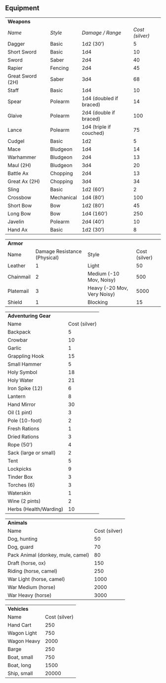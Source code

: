 ## Equipment

|                  |            |                         |                 |
| ---------------- | ---------- | ----------------------- | --------------- |
| **Weapons**      |            |                         |                 |
| _Name_           | _Style_    | _Damage / Range_        | _Cost (silver)_ |
| Dagger           | Basic      | 1d2 (30’)               | 5               |
| Short Sword      | Basic      | 1d4                     | 10              |
| Sword            | Saber      | 2d4                     | 40              |
| Rapier           | Fencing    | 2d4                     | 45              |
| Great Sword (2H) | Saber      | 3d4                     | 68              |
| Staff            | Basic      | 1d4                     | 10              |
| Spear            | Polearm    | 1d4 (doubled if braced) | 14              |
| Glaive           | Polearm    | 2d4 (double if braced)  | 100             |
| Lance            | Polearm    | 1d4 (triple if couched) | 75              |
| Cudgel           | Basic      | 1d2                     | 5               |
| Mace             | Bludgeon   | 1d4                     | 14              |
| Warhammer        | Bludgeon   | 2d4                     | 13              |
| Maul (2H)        | Bludgeon   | 3d4                     | 20              |
| Battle Ax        | Chopping   | 2d4                     | 13              |
| Great Ax (2H)    | Chopping   | 3d4                     | 34              |
| Sling            | Basic      | 1d2 (60’)               | 2               |
| Crossbow         | Mechanical | 1d4 (80’)               | 100             |
| Short Bow        | Bow        | 1d2 (80’)               | 45              |
| Long Bow         | Bow        | 1d4 (160’)              | 250             |
| Javelin          | Polearm    | 2d4 (40’)               | 10              |
| Hand Ax          | Basic      | 1d2 (30’)               | 8               |

|           |                              |                             |               |
| --------- | ---------------------------- | --------------------------- | ------------- |
| **Armor** |                              |                             |               |
| Name      | Damage Resistance (Physical) | Style                       | Cost (silver) |
| Leather   | 1                            | Light                       | 50            |
| Chainmail | 2                            | Medium (-10 Mov, Noisy)     | 500           |
| Platemail | 3                            | Heavy (-20 Mov, Very Noisy) | 5000          |
| Shield    | 1                            | Blocking                    | 15            |

|                        |               |
| ---------------------- | ------------- |
| **Adventuring Gear**   |               |
| Name                   | Cost (silver) |
| Backpack               | 5             |
| Crowbar                | 10            |
| Garlic                 | 1             |
| Grappling Hook         | 15            |
| Small Hammer           | 5             |
| Holy Symbol            | 18            |
| Holy Water             | 21            |
| Iron Spike (12)        | 6             |
| Lantern                | 8             |
| Hand Mirror            | 30            |
| Oil (1 pint)           | 3             |
| Pole (10-foot)         | 2             |
| Fresh Rations          | 1             |
| Dried Rations          | 3             |
| Rope (50’)             | 4             |
| Sack (large or small)  | 2             |
| Tent                   | 5             |
| Lockpicks              | 9             |
| Tinder Box             | 3             |
| Torches (6)            | 3             |
| Waterskin              | 1             |
| Wine (2 pints)         | 2             |
| Herbs (Health/Warding) | 10            |

|                                     |               |
| ----------------------------------- | ------------- |
| **Animals**                         |               |
| Name                                | Cost (silver) |
| Dog, hunting                        | 50            |
| Dog, guard                          | 70            |
| Pack Animal (donkey, mule, camel)   | 80            |
| Draft (horse, ox)                   | 150           |
| Riding (horse, camel)               | 250           |
| War Light (horse, camel)            | 1000          |
| War Medium (horse)                  | 2000          |
| War Heavy (horse)                   | 3000          |

|                                     |               |
| ----------------------------------- | ------------- |
| **Vehicles**                        |               |
| Name                                | Cost (silver) |
| Hand Cart                           | 250           |
| Wagon Light                         | 750           |
| Wagon Heavy                         | 2000          |
| Barge                               | 250           |
| Boat, small                         | 750           |
| Boat, long                          | 1500          |
| Ship, small                         | 20000         |